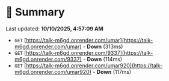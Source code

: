 # 📖 Summary
Last updated: **10/10/2025, 4:57:09 AM**

- `GET` [https://talk-m6gd.onrender.com/umar](https://talk-m6gd.onrender.com/umar) - **Down** (313ms)
- `GET` [https://talk-m6gd.onrender.com/9337](https://talk-m6gd.onrender.com/9337) - **Down** (114ms)
- `GET` [https://talk-m6gd.onrender.com/umar920](https://talk-m6gd.onrender.com/umar920) - **Down** (117ms)

